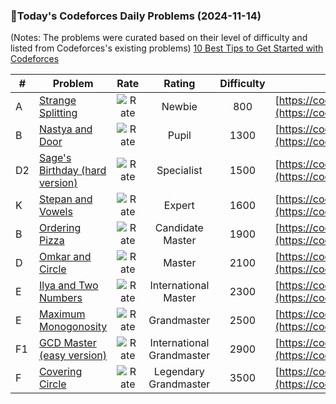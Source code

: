 ### 🌟Today's Codeforces Daily Problems (2024-11-14)
(Notes: The problems were curated based on their level of difficulty and listed from Codeforces's existing problems)
[10 Best Tips to Get Started with Codeforces](https://github.com/ika9810/Codeforces-Daily-Problems/blob/main/10%20Best%20Tips%20to%20Get%20Started%20with%20Codeforces.md)

| # | Problem | Rate| Rating | Difficulty | Contest |
|---| ----- | :--------: | :----------: | :----------: | ---------- |
|A|[Strange Splitting](https://codeforces.com/contest/1984/problem/A)|![Rate](https://img.shields.io/badge/Newbie-800-lightgrey)|Newbie|800|[https://codeforces.com/contest/1984](https://codeforces.com/contest/1984)|
|B|[Nastya and Door](https://codeforces.com/contest/1341/problem/B)|![Rate](https://img.shields.io/badge/Pupil-1300-brightgreen)|Pupil|1300|[https://codeforces.com/contest/1341](https://codeforces.com/contest/1341)|
|D2|[Sage's Birthday (hard version)](https://codeforces.com/contest/1419/problem/D2)|![Rate](https://img.shields.io/badge/Specialist-1500-9cf)|Specialist|1500|[https://codeforces.com/contest/1419](https://codeforces.com/contest/1419)|
|K|[Stepan and Vowels](https://codeforces.com/contest/774/problem/K)|![Rate](https://img.shields.io/badge/Expert-1600-blue)|Expert|1600|[https://codeforces.com/contest/774](https://codeforces.com/contest/774)|
|B|[Ordering Pizza](https://codeforces.com/contest/865/problem/B)|![Rate](https://img.shields.io/badge/Candidate%20Master-1900-blueviolet)|Candidate Master|1900|[https://codeforces.com/contest/865](https://codeforces.com/contest/865)|
|D|[Omkar and Circle](https://codeforces.com/contest/1372/problem/D)|![Rate](https://img.shields.io/badge/Master-2100-orange)|Master|2100|[https://codeforces.com/contest/1372](https://codeforces.com/contest/1372)|
|E|[Ilya and Two Numbers](https://codeforces.com/contest/313/problem/E)|![Rate](https://img.shields.io/badge/International%20Master-2300-orange)|International Master|2300|[https://codeforces.com/contest/313](https://codeforces.com/contest/313)|
|E|[Maximum Monogonosity](https://codeforces.com/contest/1859/problem/E)|![Rate](https://img.shields.io/badge/Grandmaster-2500-red)|Grandmaster|2500|[https://codeforces.com/contest/1859](https://codeforces.com/contest/1859)|
|F1|[GCD Master (easy version)](https://codeforces.com/contest/1806/problem/F1)|![Rate](https://img.shields.io/badge/International%20Grandmaster-2900-red)|International Grandmaster|2900|[https://codeforces.com/contest/1806](https://codeforces.com/contest/1806)|
|F|[Covering Circle](https://codeforces.com/contest/1641/problem/F)|![Rate](https://img.shields.io/badge/Legendary%20Grandmaster-3500-red)|Legendary Grandmaster|3500|[https://codeforces.com/contest/1641](https://codeforces.com/contest/1641)|
